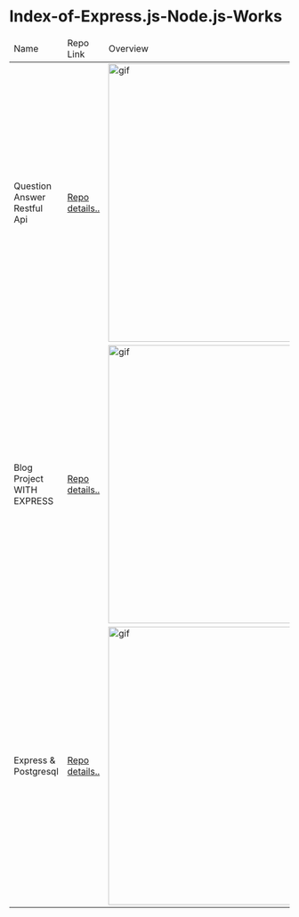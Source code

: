 # Index-of-Express.js-Node.js-Works

<!DOCTYPE html>
<html lang="en">
<head>
    <meta charset="UTF-8">
    <meta name="viewport" content="width=device-width, initial-scale=1.0">
</head>
<body>
    <table>
        <thead>
            <tr>
                <td>Name</td>
                <td>Repo Link</td>
                <td>Overview</td>
            </tr>
        </thead>
        <tbody>
            <tr>
                <td>Question Answer Restful Api</td>
                <td><a href="https://github.com/ibrahimkanber/QUESTION-ANSWER-API-PROJECT-EXPRESS-JS-MONGO-DB">Repo details..</a></td>
                <td><img src="https://user-images.githubusercontent.com/65809527/101241589-b9fb2c80-36f7-11eb-9767-21b21e73a674.gif" alt="gif"  style="height:500px"></td>
            </tr>
            <tr>
                <td>Blog Project WITH EXPRESS</td>
                <td><a href="https://github.com/ibrahimkanber/BLOG-PROJECT-EXPRESS-JS-AND-MONGO-DB">Repo details..</a></td>
                <td><img src="https://user-images.githubusercontent.com/65809527/100656799-8f068680-334d-11eb-8ed5-00cde8bd486a.gif" alt="gif"  style="height:500px"></td>
            </tr>
            <tr>
                <td>Express & Postgresql</td>
                <td><a href="https://github.com/ibrahimkanber/Backend-Project3-Express-Postgresql">Repo details..</a></td>
                <td><img src="https://user-images.githubusercontent.com/65809527/101328683-9c9d9e00-3870-11eb-9e2f-0d1e5cae8438.gif" alt="gif"  style="height:500px"></td>
            </tr>
        </tbody>
    </table>
</body>
</html>
